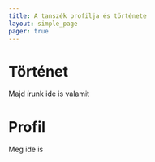 ```yaml
---
title: A tanszék profilja és története
layout: simple_page 
pager: true 
---
```



Történet
=================

Majd írunk ide is valamit

Profil
=============

Meg ide is
